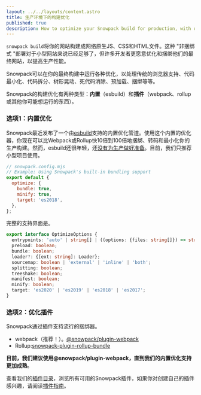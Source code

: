 ```yaml
---
layout: ../../layouts/content.astro
title: 生产环境下的构建优化
published: true
description: How to optimize your Snowpack build for production, with or without a bundler.
---
```


`snowpack build`将你的网站构建成网络原生JS、CSS和HTML文件。这种 "非捆绑式 "部署对于小型网站来说已经足够了，但许多开发者更愿意优化和捆绑他们的最终网站，以提高生产性能。

Snowpack可以在你的最终构建中运行各种优化，以处理传统的浏览器支持、代码最小化、代码拆分、树形晃动、死代码消除、预加载、捆绑等等。

Snowpack的构建优化有两种类型：**内置**（esbuild）和**插件**（webpack、rollup或其他你可能想运行的东西）。

### 选项1：内置优化

Snowpack最近发布了一个由[esbuild](https://esbuild.github.io/)支持的内置优化管道。使用这个内置的优化器，你现在可以比Webpack或Rollup快10倍到100倍地捆绑、转码和最小化你的生产构建。然而，esbuild还很年轻，还[没有为生产做好准备](https://esbuild.github.io/faq/#production-readiness)。目前，我们只推荐小型项目使用。

```js
// snowpack.config.mjs
// Example: Using Snowpack's built-in bundling support
export default {
  optimize: {
    bundle: true,
    minify: true,
    target: 'es2018',
  },
};
```

完整的支持界面是。

```ts
export interface OptimizeOptions {
  entrypoints: 'auto' | string[] | ((options: {files: string[]}) => string[]);
  preload: boolean;
  bundle: boolean;
  loader?: {[ext: string]: Loader};
  sourcemap: boolean | 'external' | 'inline' | 'both';
  splitting: boolean;
  treeshake: boolean;
  manifest: boolean;
  minify: boolean;
  target: 'es2020' | 'es2019' | 'es2018' | 'es2017';
}
```

### 选项2：优化插件

Snowpack通过插件支持流行的捆绑器。

- webpack（推荐！）。[@snowpack/plugin-webpack](https://www.npmjs.com/package/@snowpack/plugin-webpack)
- Rollup:[snowpack-plugin-rollup-bundle](https://github.com/ParamagicDev/snowpack-plugin-rollup-bundle)

**目前，我们建议使用@snowpack/plugin-webpack，直到我们的内置优化支持更加成熟**。

查看我们的[插件目录](/plugins)，浏览所有可用的Snowpack插件，如果你对创建自己的插件感兴趣，请阅读[插件指南](/guides/plugins)。
